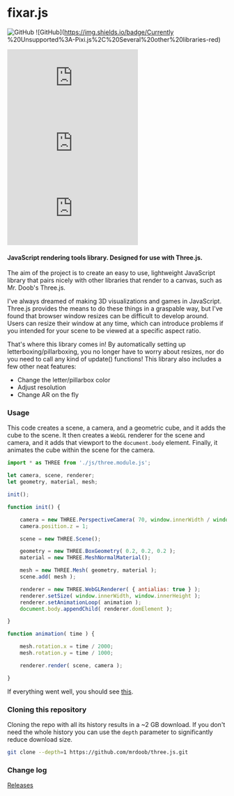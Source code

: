 fixar.js
========

![GitHub](https://img.shields.io/badge/Supported%3A-Three.js-brightgreen)
![GitHub](https://img.shields.io/badge/Currently %20Unsupported%3A-Pixi.js%2C%20Several%20other%20libraries-red)

![GitHub file size in bytes](https://img.shields.io/github/size/BraidenPsiuk/fixar.js/fixar.min.js?label=minzipped%20size)
![GitHub](https://img.shields.io/github/license/BraidenPsiuk/fixar.js)
![GitHub Repo stars](https://img.shields.io/github/stars/BraidenPsiuk/fixar.js?color=yellow)

#### JavaScript rendering tools library. Designed for use with Three.js. ####

The aim of the project is to create an easy to use, lightweight JavaScript library that pairs nicely with other libraries that render to a canvas, such as Mr. Doob's Three.js.

I've always dreamed of making 3D visualizations and games in JavaScript. Three.js provides the means to do these things in a graspable way, but I've found that browser window resizes can be difficult to develop around. Users can resize their window at any time, which can introduce problems if you intended for your scene to be viewed at a specific aspect ratio.

That's where this library comes in! By automatically setting up letterboxing/pillarboxing, you no longer have to worry about resizes, nor do you need to call any kind of update() functions!
This library also includes a few other neat features:
- Change the letter/pillarbox color
- Adjust resolution
- Change AR on the fly

### Usage ###

This code creates a scene, a camera, and a geometric cube, and it adds the cube to the scene. It then creates a `WebGL` renderer for the scene and camera, and it adds that viewport to the `document.body` element. Finally, it animates the cube within the scene for the camera.

```javascript
import * as THREE from './js/three.module.js';

let camera, scene, renderer;
let geometry, material, mesh;

init();

function init() {

	camera = new THREE.PerspectiveCamera( 70, window.innerWidth / window.innerHeight, 0.01, 10 );
	camera.position.z = 1;

	scene = new THREE.Scene();

	geometry = new THREE.BoxGeometry( 0.2, 0.2, 0.2 );
	material = new THREE.MeshNormalMaterial();

	mesh = new THREE.Mesh( geometry, material );
	scene.add( mesh );

	renderer = new THREE.WebGLRenderer( { antialias: true } );
	renderer.setSize( window.innerWidth, window.innerHeight );
	renderer.setAnimationLoop( animation );
	document.body.appendChild( renderer.domElement );

}

function animation( time ) {

	mesh.rotation.x = time / 2000;
	mesh.rotation.y = time / 1000;

	renderer.render( scene, camera );

}
```

If everything went well, you should see [this](https://jsfiddle.net/zdjankqw/).

### Cloning this repository ###

Cloning the repo with all its history results in a ~2 GB download. If you don't need the whole history you can use the `depth` parameter to significantly reduce download size.

```sh
git clone --depth=1 https://github.com/mrdoob/three.js.git
```

### Change log ###

[Releases](https://github.com/mrdoob/three.js/releases)


[npm]: https://img.shields.io/npm/v/three
[npm-url]: https://www.npmjs.com/package/three
[build-size]: https://badgen.net/bundlephobia/minzip/three
[build-size-url]: https://bundlephobia.com/result?p=three
[npm-downloads]: https://img.shields.io/npm/dw/three
[npmtrends-url]: https://www.npmtrends.com/three
[lgtm]: https://img.shields.io/lgtm/alerts/github/mrdoob/three.js
[lgtm-url]: https://lgtm.com/projects/g/mrdoob/three.js/
